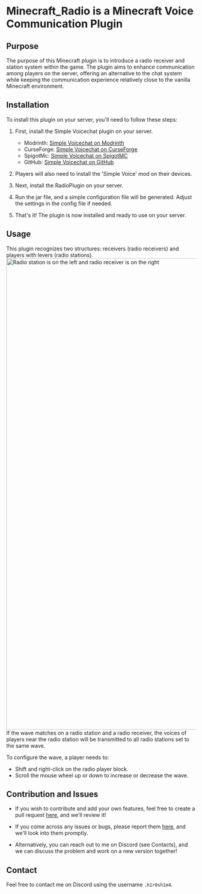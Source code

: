# Minecraft_Radio is a Minecraft Voice Communication Plugin

## Purpose

The purpose of this Minecraft plugin is to introduce a radio receiver and station system within the game. The plugin aims to enhance communication among players on the server, offering an alternative to the chat system while keeping the communication experience relatively close to the vanilla Minecraft environment.

## Installation

To install this plugin on your server, you'll need to follow these steps:

1. First, install the Simple Voicechat plugin on your server.

   - Modrinth: [Simple Voicechat on Modrinth](https://modrinth.com/mod/simple-voice-chat)
   - CurseForge: [Simple Voicechat on CurseForge](https://legacy.curseforge.com/minecraft/bukkit-plugins/simple-voice-chat)
   - SpigotMc: [Simple Voicechat on SpigotMC](https://www.spigotmc.org/resources/simple-voice-chat.93738/)
   - GitHub: [Simple Voicechat on GitHub](https://github.com/henkelmax/simple-voice-chat)

2. Players will also need to install the 'Simple Voice' mod on their devices.

3. Next, install the RadioPlugin on your server.

4. Run the jar file, and a simple configuration file will be generated. Adjust the settings in the config file if needed.

5. That's it! The plugin is now installed and ready to use on your server.

## Usage
This plugin recognizes two structures: receivers (radio receivers) and players with levers (radio stations).  
<img align="left" alt="Radio station is on the left and radio receiver is on the right " width="1253px" src="https://4007294479-files.gitbook.io/~/files/v0/b/gitbook-x-prod.appspot.com/o/spaces%2FPR1IVwHn3NncNR69HE0R%2Fuploads%2FbebMSSCMYxG84Up5ZQq9%2F%D0%B8%D0%B7%D0%BE%D0%B1%D1%80%D0%B0%D0%B6%D0%B5%D0%BD%D0%B8%D0%B5.png?alt=media&token=fd1dd1d8-f759-45c3-a1bb-26663d3c7fa4" />
If the wave matches on a radio station and a radio receiver, the voices of players near the radio station will be transmitted to all radio stations set to the same wave.

To configure the wave, a player needs to:

- Shift and right-click on the radio player block.
- Scroll the mouse wheel up or down to increase or decrease the wave.

## Contribution and Issues

- If you wish to contribute and add your own features, feel free to create a pull request [here](https://github.com/H1R0SHIM4/Radio/pulls), and we'll review it!

- If you come across any issues or bugs, please report them [here](https://github.com/H1R0SHIM4/Radio/issues), and we'll look into them promptly.

- Alternatively, you can reach out to me on Discord (see Contacts), and we can discuss the problem and work on a new version together!

## Contact

Feel free to contact me on Discord using the username `.h1r0sh1m4`.
